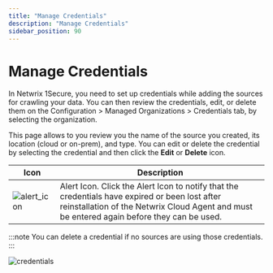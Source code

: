 ```yaml
---
title: "Manage Credentials"
description: "Manage Credentials"
sidebar_position: 90
---
```


# Manage Credentials

In Netwrix 1Secure, you need to set up credentials while adding the sources for crawling your data.
You can then review the credentials, edit, or delete them on the Configuration > Managed
Organizations > Credentials tab, by selecting the organization.

This page allows to you review you the name of the source you created, its location (cloud or
on-prem), and type. You can edit or delete the credential by selecting the credential and then click
the **Edit** or **Delete** icon.

| Icon                                                                                           | Description                                                                                                                                                                                  |
| ---------------------------------------------------------------------------------------------- | -------------------------------------------------------------------------------------------------------------------------------------------------------------------------------------------- |
| ![alert_icon](/img/product_docs/1secure/admin/organizations/alert_icon.webp) | Alert Icon. Click the Alert Icon to notify that the credentials have expired or been lost after reinstallation of the Netwrix Cloud Agent and must be entered again before they can be used. |

:::note
You can delete a credential if no sources are using those credentials.
:::


![credentials](/img/product_docs/1secure/admin/organizations/credentials.webp)
